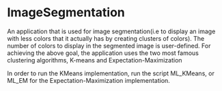 ImageSegmentation
=================

An application that is used for image segmentation(i.e to display an image with less colors that it actually has by creating clusters of colors). The number of colors to display in the segmented image is user-defined.
For achieving the above goal, the application uses the two most famous clustering algorithms, K-means and Expectation-Maximization

In order to run the KMeans implementation, run the script ML_KMeans, or ML_EM for the Expectation-Maximization implementation.
